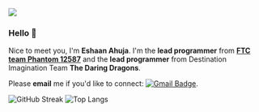 ![](http://github-profile-summary-cards.vercel.app/api/cards/profile-details?username=ahujaesh&theme=transparent)


### Hello 👋
Nice to meet you, I'm **Eshaan Ahuja**. I'm the **lead programmer** from [**FTC team Phantom 12587**](https://phantom12857.com) and the **lead programmer** from Destination Imagination Team **The Daring Dragons**.
 
 Please **email** me if you'd like to connect: [![Gmail Badge](https://img.shields.io/badge/-Gmail-c14438?style=flat-square&logo=Gmail&logoColor=white&link=mailto:ahuja.eshaan0+github@gmail.com&style=plastic)](mailto:ahuja.eshaan0+github@gmail.com).
 
![GitHub Streak](https://streak-stats.demolab.com?user=ahujaesh&card_width=150&hide_total_contributions=true&hide_longest_streak=true&theme=transparent&mode=weekly)
![Top Langs](https://github-readme-stats.vercel.app/api/top-langs/?username=ahujaesh&layout=compact&theme=transparent&langs_count=7&hide=nix)
